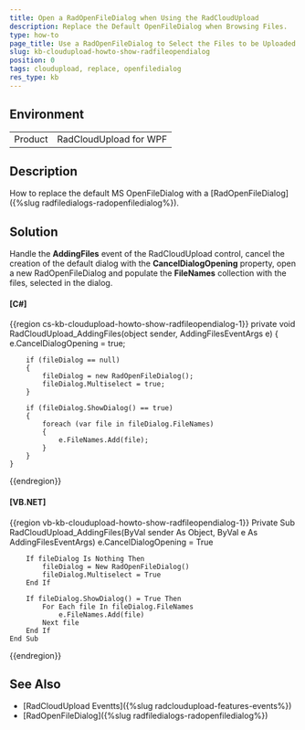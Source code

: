 ```yaml
---
title: Open a RadOpenFileDialog when Using the RadCloudUpload
description: Replace the Default OpenFileDialog when Browsing Files.
type: how-to
page_title: Use a RadOpenFileDialog to Select the Files to be Uploaded
slug: kb-cloudupload-howto-show-radfileopendialog
position: 0
tags: cloudupload, replace, openfiledialog
res_type: kb
---
```


## Environment
<table>
	<tr>
		<td>Product</td>
		<td>RadCloudUpload for WPF</td>
	</tr>
</table>

## Description

How to replace the default MS OpenFileDialog with a [RadOpenFileDialog]({%slug radfiledialogs-radopenfiledialog%}).

## Solution

Handle the __AddingFiles__ event of the RadCloudUpload control, cancel the creation of the default dialog with the **CancelDialogOpening** property, open a new RadOpenFileDialog and populate the **FileNames** collection with the files, selected in the dialog.

#### __[C#]__
{{region cs-kb-cloudupload-howto-show-radfileopendialog-1}}
    private void RadCloudUpload_AddingFiles(object sender, AddingFilesEventArgs e)
    {
        e.CancelDialogOpening = true;

        if (fileDialog == null)
        {
            fileDialog = new RadOpenFileDialog();
            fileDialog.Multiselect = true;
        }

        if (fileDialog.ShowDialog() == true)
        {
            foreach (var file in fileDialog.FileNames)
            {
                e.FileNames.Add(file);
            }
        }
    }
{{endregion}}

#### __[VB.NET]__
{{region vb-kb-cloudupload-howto-show-radfileopendialog-1}}
	Private Sub RadCloudUpload_AddingFiles(ByVal sender As Object, ByVal e As AddingFilesEventArgs)
		e.CancelDialogOpening = True

		If fileDialog Is Nothing Then
			fileDialog = New RadOpenFileDialog()
			fileDialog.Multiselect = True
		End If

		If fileDialog.ShowDialog() = True Then
			For Each file In fileDialog.FileNames
				e.FileNames.Add(file)
			Next file
		End If
	End Sub
{{endregion}}

## See Also

* [RadCloudUpload Eventts]({%slug radcloudupload-features-events%})
* [RadOpenFileDialog]({%slug radfiledialogs-radopenfiledialog%})